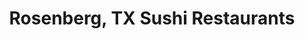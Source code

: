 ---
layout: city
title: Rosenberg, TX Sushi Restaurants
permalink: /texas/rosenberg/
stateAbbr: TX
stateName: Texas
cityName: Rosenberg

---